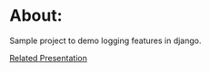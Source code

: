 About:
======

Sample project to demo logging features in django.


[Related Presentation](https://docs.google.com/presentation/d/13o58EESF71t_brHRe0ZWKVZ_VM6zMi7qMHPfxRJbAwg/pub?start=false&loop=false&delayms=3000)
